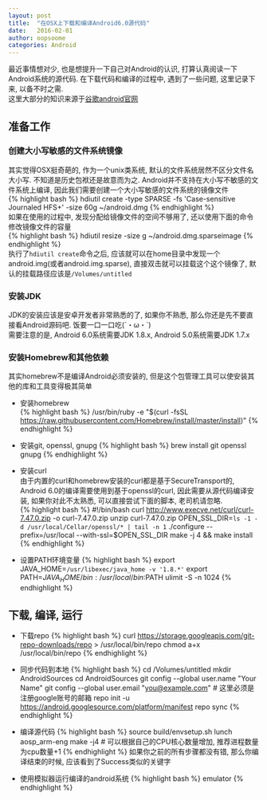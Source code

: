 ```yaml
---
layout: post
title:  "在OSX上下载和编译Android6.0源代码"
date:   2016-02-01
author: oopsoome
categories: Android
---
```

最近事情想对少, 也是想提升一下自己对Android的认识, 打算认真阅读一下Android系统的源代码. 在下载代码和编译的过程中, 遇到了一些问题, 这里记录下来, 以备不时之需.  
这里大部分的知识来源于[谷歌android官网](http://source.android.com/)  

## 准备工作

### 创建大小写敏感的文件系统镜像  
其实觉得OSX挺奇葩的, 作为一个unix类系统, 默认的文件系统居然不区分文件名大小写. 不知道是历史包袱还是故意而为之. Android并不支持在大小写不敏感的文件系统上编译, 因此我们需要创建一个大小写敏感的文件系统的镜像文件  
{% highlight bash %}
hdiutil create -type SPARSE -fs 'Case-sensitive Journaled HFS+' -size 60g ~/android.dmg
{% endhighlight %}  
如果在使用的过程中, 发现分配给镜像文件的空间不够用了, 还以使用下面的命令修改镜像文件的容量  
{% highlight bash %}
hdiutil resize -size <new-size-you-want>g ~/android.dmg.sparseimage
{% endhighlight %}  
执行了`hdiutil create`命令之后, 应该就可以在home目录中发现一个android.img(或者android.img.sparse), 直接双击就可以挂载这个这个镜像了, 默认的挂载路径应该是`/Volumes/untitled`

### 安装JDK
JDK的安装应该是安卓开发者非常熟悉的了, 如果你不熟悉, 那么你还是先不要直接看Android源码吧. 饭要一口一口吃(´・ω・`)  
需要注意的是, Android 6.0系统需要JDK 1.8.x, Android 5.0系统需要JDK 1.7.x

### 安装Homebrew和其他依赖
其实homebrew不是编译Android必须安装的, 但是这个包管理工具可以使安装其他的库和工具变得极其简单  

* 安装homebrew  
{% highlight bash %}
/usr/bin/ruby -e "$(curl -fsSL https://raw.githubusercontent.com/Homebrew/install/master/install)"
{% endhighlight %}
 

* 安装git, openssl, gnupg
{% highlight bash %}
brew install git openssl gnupg
{% endhighlight %}

* 安装curl  
由于内置的curl和homebrew安装的curl都是基于SecureTransport的, Android 6.0的编译需要使用到基于openssl的curl, 因此需要从源代码编译安装, 如果你对此不太熟悉, 可以直接尝试下面的脚本, 老司机请忽略.  
{% highlight bash %}
#!/bin/bash
curl http://www.execve.net/curl/curl-7.47.0.zip -o curl-7.47.0.zip
unzip curl-7.47.0.zip
OPEN_SSL_DIR=`ls -1 -d /usr/local/Cellar/openssl/* | tail -n 1`
./configure --prefix=/usr/local --with-ssl=$OPEN_SSL_DIR
make -j 4 && make install
{% endhighlight %}

* 设置PATH环境变量
{% highlight bash %}
export JAVA_HOME=`/usr/libexec/java_home -v '1.8.*'`
export PATH=$JAVA_HOME/bin:/usr/local/bin:$PATH
ulimit -S -n 1024
{% endhighlight %}

## 下载, 编译, 运行

* 下载repo
{% highlight bash %}
curl https://storage.googleapis.com/git-repo-downloads/repo > /usr/local/bin/repo
chmod a+x /usr/local/bin/repo
{% endhighlight %}

* 同步代码到本地
{% highlight bash %}
cd /Volumes/untitled
mkdir AndroidSources
cd AndroidSources
git config --global user.name "Your Name" 
git config --global user.email "you@example.com" # 这里必须是注册google账号的邮箱
repo init -u https://android.googlesource.com/platform/manifest
repo sync
{% endhighlight %}

* 编译源代码
{% highlight bash %}
source build/envsetup.sh
lunch aosp_arm-eng
make -j4 # 可以根据自己的CPU核心数量增加, 推荐进程数量为cpu数量+1
{% endhighlight %}
如果你之前的所有步骤都没有错, 那么你编译结束的时候, 应该看到了Success类似的关键字

* 使用模拟器运行编译的android系统
{% highlight bash %}
emulator
{% endhighlight %}
